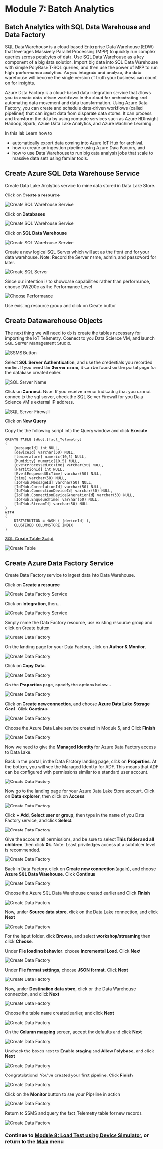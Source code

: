 # Module 7: Batch Analytics

## Batch Analytics with SQL Data Warehouse and Data Factory

SQL Data Warehouse is a cloud-based Enterprise Data Warehouse (EDW) that leverages Massively Parallel Processing (MPP) to quickly run complex queries across petabytes of data. Use SQL Data Warehouse as a key component of a big data solution. Import big data into SQL Data Warehouse with simple PolyBase T-SQL queries, and then use the power of MPP to run high-performance analytics. As you integrate and analyze, the data warehouse will become the single version of truth your business can count on for insights.

Azure Data Factory is a cloud-based data integration service that allows you to create data-driven workflows in the cloud for orchestrating and automating data movement and data transformation. Using Azure Data Factory, you can create and schedule data-driven workflows (called pipelines) that can ingest data from disparate data stores. It can process and transform the data by using compute services such as Azure HDInsight Hadoop, Spark, Azure Data Lake Analytics, and Azure Machine Learning.

In this lab Learn how to 

* automatically export data coming into Azure IoT Hub for archival.
* how to create an ingestion pipeline using Azure Data Factory, and
* how to use Data Warehouse to run big data analysis jobs that scale to massive data sets using familar tools.

## Create Azure SQL Data Warehouse Service

Create Data Lake Analytics service to mine data stored in Data Lake Store.

Click on **Create a resource**

![Create SQL Warehouse Service](images/create_resource.png)

Click on **Databases**

![Create SQL Warehouse Service](images/dataanalytics.png)

Click on **SQL Data Warehouse**

![Create SQL Warehouse Service](images/01_Create_Data_Lake_Analytics_Service.png)

Create a new logical SQL Server which will act as the front end for your data warehouse.  Note: Record the Server name, admin, and passoword for later.

![Create SQL Server](images/02_Create_Data_Lake_Pick_Store.png)

Since our intention is to showcase capabilities rather than performance, choose DW200c as the Performance Level

![Choose Performance](images/03_Create_Data_Lake_Analytics_Performance.png)

Use existing resource group and click on Create button

## Create Datawarehouse Objects

The next thing we will need to do is create the tables necessary for importing the IoT Telemetry.  Connect to you Data Science VM, and launch SQL Server Management Studio.

![SSMS Button](images/SSMS_Button.png)

Select **SQL Server Authentication**, and use the credentials you recorded earlier.  If you need the **Server name**, it can be found on the portal page for the database created ealier.

![SQL Server Name](images/sql_server_name.png)

Click on **Connect**.  Note: If you receive a error indicating that you cannot connec to the sql server, check the SQL Server Firewall for you Data Science VM's external IP address.

![SQL Server Firewall](images/sql_server_firewall.png)

Click on **New Query**

Copy the the following script into the Query window and click **Execute**

```
CREATE TABLE [dbo].[fact_Telemetry]
(
	[messageId] int NULL,
	[deviceId] varchar(50) NULL,
	[temperature] numeric(10,5) NULL,
	[humidity] numeric(10,5) NULL,
	[EventProcessedUtcTime] varchar(50) NULL,
	[PartitionId] int NULL,
	[EventEnqueuedUtcTime] varchar(50) NULL,
	[time] varchar(50) NULL,
	[IoTHub.MessageId] varchar(50) NULL,
	[IoTHub.CorrelationId] varchar(50) NULL,
	[IoTHub.ConnectionDeviceId] varchar(50) NULL,
	[IoTHub.ConnectionDeviceGenerationId] varchar(50) NULL,
	[IoTHub.EnqueuedTime] varchar(50) NULL,
	[IoTHub.StreamId] varchar(50) NULL
)
WITH
(
	DISTRIBUTION = HASH ( [deviceId] ),
	CLUSTERED COLUMNSTORE INDEX
)
```

[SQL Create Table Script](https://github.com/kenhausman/azureiotlabs/blob/master/SQLDataWarehouse/scripts/SQLDW_Create_Telemetry_Table.sql)

![Create Table](images/create_table.png)

## Create Azure Data Factory Service

Create Data Factory service to ingest data into Data Warehouse.

Click on **Create a resource**

![Create Data Factory Service](images/create_resource.png)

Click on **Integration**, then...

![Create Data Factory Service](images/integration.png)

Simply name the Data Factory resource, use existing resource group and click on Create button

![Create Data Factory](images/06_Create_Data_Factory_Successful.png)

On the landing page for your Data Factory, click on **Author & Monitor**.

![Create Data Factory](images/adf_author_monitor.png)

Click on **Copy Data**.

![Create Data Factory](images/click_create_pipeline.png)

On the **Properties** page, specify the options below...

![Create Data Factory](images/copy_properties.png)

Click on **Create new connection**, and choose **Azure Data Lake Storage Gen1**.  Click **Continue**

![Create Data Factory](images/create_new_storage.png)

Choose the Azure Data Lake service created in Module 5, and Click **Finish**

![Create Data Factory](images/create_new_storage_success.png)

Now we need to give the **Managed Identity** for Azure Data Factory access to Data Lake.

Back in the portal, in the Data Factory landing page, click on **Properties**.  At the bottom, you will see the Managed Identity for ADF.  This means that ADF can be configured with permissions similar to a standard user account.

![Create Data Factory](images/adf_managed_identity.png)

Now go to the landing page for your Azure Data Lake Store account.  Click on **Data explorer**, then click on **Access**

![Create Data Factory](images/adls_access.png)

Click **+ Add**, **Select user or group**, then type in the name of you Data Factory service, and click **Select**.

![Create Data Factory](images/adls_invite.png)

Give the account all permissions, and be sure to select **This folder and all children**, then click **Ok**.  Note: Least priviledges access at a subfolder level is recommended.

![Create Data Factory](images/adls_permissions.png)

Back in Data Factory, click on **Create new connection** (again), and choose **Azure SQL Data Warehouse**.  Click **Continue**

![Create Data Factory](images/create_new_warehouse.png)

Choose the Azure SQL Data Warehouse created earlier and Click **Finish**

![Create Data Factory](images/create_new_warehouse_success.png)

Now, under **Source data store**, click on the Data Lake connection, and click **Next**

![Create Data Factory](images/source_data.png)

For the input folder, click **Browse**, and select **workshop/streaming** then click **Choose**.

Under **File loading behavior**, choose **Incremental Load**.  Click **Next**

![Create Data Factory](images/adls_input_folder.png)

Under **File format settings**, choose **JSON format**.  Click **Next**

![Create Data Factory](images/adls_json_format.png)

Now, under **Destination data store**, click on the Data Warehouse connection, and click **Next**

![Create Data Factory](images/destination_data.png)

Choose the table name created earlier, and click **Next**

![Create Data Factory](images/pick_table.png)

On the **Column mapping** screen, accept the defaults and click **Next**

![Create Data Factory](images/column_mappings.png)

Uncheck the boxes next to **Enable staging** and **Allow Polybase**, and click **Next**

![Create Data Factory](images/disable_staging.png)

Congratulations!  You've created your first pipeline.  Click **Finish**

![Create Data Factory](images/pipeline_created.png)

Click on the **Monitor** button to see your Pipeline in action

![Create Data Factory](images/pipeline_monitor.png)

Return to SSMS and query the fact_Telemetry table for new records.

![Create Data Factory](images/ssms.png)

### Continue to [Module 8: Load Test using Device Simulator](../DeviceSimulator/README.md), or return to the [Main](../../README.md) menu